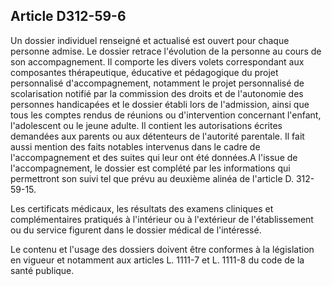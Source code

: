 ## Article D312-59-6

Un dossier individuel renseigné et actualisé est ouvert pour chaque personne admise. Le dossier retrace
l'évolution de la personne au cours de son accompagnement. Il comporte les divers volets correspondant
aux composantes thérapeutique, éducative et pédagogique du projet personnalisé d'accompagnement,
notamment le projet personnalisé de scolarisation notifié par la commission des droits et de l'autonomie
des personnes handicapées et le dossier établi lors de l'admission, ainsi que tous les comptes rendus de
réunions ou d'intervention concernant l'enfant, l'adolescent ou le jeune adulte. Il contient les autorisations
écrites demandées aux parents ou aux détenteurs de l'autorité parentale. Il fait aussi mention des faits
notables intervenus dans le cadre de l'accompagnement et des suites qui leur ont été données.A l'issue de
l'accompagnement, le dossier est complété par les informations qui permettront son suivi tel que prévu au
deuxième alinéa de l'article D. 312-59-15.

Les certificats médicaux, les résultats des examens cliniques et complémentaires pratiqués à l'intérieur ou à
l'extérieur de l'établissement ou du service figurent dans le dossier médical de l'intéressé.

Le contenu et l'usage des dossiers doivent être conformes à la législation en vigueur et notamment aux
articles L. 1111-7 et L. 1111-8 du code de la santé publique.

